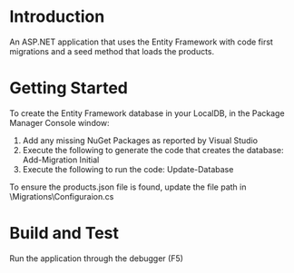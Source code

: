 # Introduction
An ASP.NET application that uses the Entity Framework with code first migrations and a seed method that loads the products.

# Getting Started
To create the Entity Framework database in your LocalDB, in the Package Manager Console window:
1.	Add any missing NuGet Packages as reported by Visual Studio
2.  Execute the following to generate the code that creates the database: Add-Migration Initial
3.	Execute the following to run the code: Update-Database

To ensure the products.json file is found, update the file path in \Migrations\Configuraion.cs

# Build and Test
Run the application through the debugger (F5)